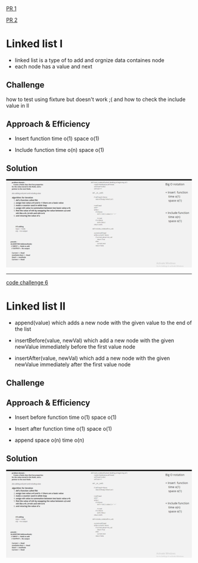 [PR 1](https://github.com/hadeelhhawajreh/data-structures-and-algorithms-c401/pull/5)

[PR 2](https://github.com/hadeelhhawajreh/data-structures-and-algorithms-c401/pull/6)


# Linked list I
+ linked list is a type of to add and orgnize data  containes node 
+ each node has a value and next 


## Challenge
how to test using fixture but doesn't work ;(
and how to check the include value in ll 

## Approach & Efficiency
<!-- What approach did you take? Why? What is the Big O space/time for this approach? -->
+ Insert  function 
    time o(1)
    space o(1)

+ Include function 
    time o(n)
    space o(1)



## Solution
<!-- Embedded whiteboard image -->
![drawing](../../assets/ll.png)


--------------------------------------------------------------

[code challenge 6](https://github.com/hadeelhhawajreh/data-structures-and-algorithms-c401/pull/9)


# Linked list II 
+ append(value) which adds a new node with the given value to the end of the list

+ insertBefore(value, newVal) which add a new node with the given newValue immediately before the first value node

+ insertAfter(value, newVal) which add a new node with the given newValue immediately after the first value node


## Challenge




## Approach & Efficiency
<!-- What approach did you take? Why? What is the Big O space/time for this approach? -->
+ Insert before  function 
    time o(1)
    space o(1)


+ Insert after  function 
    time o(1)
    space o(1)


+ append 
    space o(n)
    time o(n)




## Solution
<!-- Embedded whiteboard image -->
![drawing](../../assets/ll.png)
